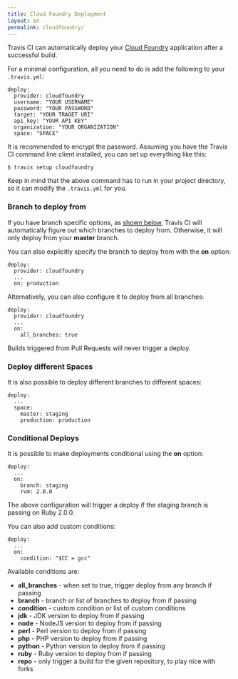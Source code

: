```yaml
---
title: Cloud Foundry Deployment
layout: en
permalink: cloudfoundry/
---
```


Travis CI can automatically deploy your [Cloud Foundry](http://www.cloudfoundry.com/) application after a successful build.

For a minimal configuration, all you need to do is add the following to your `.travis.yml`:

    deploy:
      provider: cloudfoundry
      username: "YOUR USERNAME"
      password: "YOUR PASSWORD"
      target: "YOUR TRAGET URI"
      api_key: "YOUR API KEY"
      organization: "YOUR ORGANIZATION"
      space: "SPACE"

It is recommended to encrypt the password. Assuming you have the Travis CI command line client installed, you can set up everything like this:

    $ travis setup cloudfoundry

Keep in mind that the above command has to run in your project directory, so it can modify the `.travis.yml` for you.


### Branch to deploy from

If you have branch specific options, as [shown below](#Deploy-different-Space), Travis CI will automatically figure out which branches to deploy from. Otherwise, it will only deploy from your **master** branch.

You can also explicitly specify the branch to deploy from with the **on** option:

    deploy:
      provider: cloudfoundry
      ...
      on: production

Alternatively, you can also configure it to deploy from all branches:

    deploy:
      provider: cloudfoundry
      ...
      on:
        all_branches: true

Builds triggered from Pull Requests will never trigger a deploy.

### Deploy different Spaces

It is also possible to deploy different branches to different spaces:

    deploy:
      ...
      space:
        master: staging
        production: production

### Conditional Deploys

It is possible to make deployments conditional using the **on** option:

    deploy:
      ...
      on:
        branch: staging
        rvm: 2.0.0

The above configuration will trigger a deploy if the staging branch is passing on Ruby 2.0.0.

You can also add custom conditions:

    deploy:
      ...
      on:
        condition: "$CC = gcc"

Available conditions are:

* **all_branches** - when set to true, trigger deploy from any branch if passing
* **branch** - branch or list of branches to deploy from if passing
* **condition** - custom condition or list of custom conditions
* **jdk** - JDK version to deploy from if passing
* **node** - NodeJS version to deploy from if passing
* **perl** - Perl version to deploy from if passing
* **php** - PHP version to deploy from if passing
* **python** - Python version to deploy from if passing
* **ruby** - Ruby version to deploy from if passing
* **repo** - only trigger a build for the given repository, to play nice with forks
